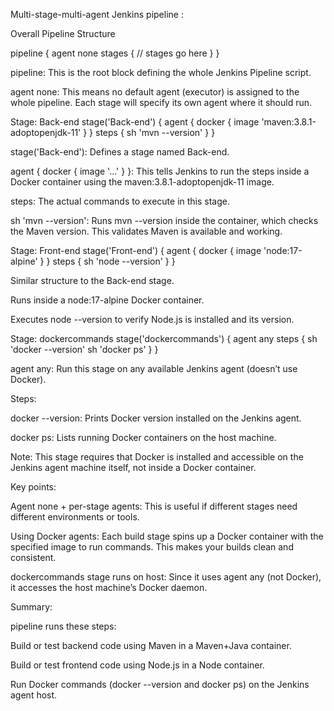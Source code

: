 Multi-stage-multi-agent Jenkins pipeline :

Overall Pipeline Structure

pipeline {
  agent none
  stages {
    // stages go here
  }
}


pipeline: This is the root block defining the whole Jenkins Pipeline script.

agent none: This means no default agent (executor) is assigned to the whole pipeline. Each stage will specify its own agent where it should run.

Stage: Back-end
stage('Back-end') {
  agent {
    docker { image 'maven:3.8.1-adoptopenjdk-11' }
  }
  steps {
    sh 'mvn --version'
  }
}


stage('Back-end'): Defines a stage named Back-end.

agent { docker { image '...' } }: This tells Jenkins to run the steps inside a Docker container using the maven:3.8.1-adoptopenjdk-11 image.

steps: The actual commands to execute in this stage.

sh 'mvn --version': Runs mvn --version inside the container, which checks the Maven version. This validates Maven is available and working.

Stage: Front-end
stage('Front-end') {
  agent {
    docker { image 'node:17-alpine' }
  }
  steps {
    sh 'node --version'
  }
}


Similar structure to the Back-end stage.

Runs inside a node:17-alpine Docker container.

Executes node --version to verify Node.js is installed and its version.

Stage: dockercommands
stage('dockercommands') {
  agent any
  steps {
    sh 'docker --version'
    sh 'docker ps'
  }
}


agent any: Run this stage on any available Jenkins agent (doesn’t use Docker).

Steps:

docker --version: Prints Docker version installed on the Jenkins agent.

docker ps: Lists running Docker containers on the host machine.

Note: This stage requires that Docker is installed and accessible on the Jenkins agent machine itself, not inside a Docker container.

Key points:

Agent none + per-stage agents: This is useful if different stages need different environments or tools.

Using Docker agents: Each build stage spins up a Docker container with the specified image to run commands. This makes your builds clean and consistent.

dockercommands stage runs on host: Since it uses agent any (not Docker), it accesses the host machine’s Docker daemon.

Summary:

pipeline runs these steps:

Build or test backend code using Maven in a Maven+Java container.

Build or test frontend code using Node.js in a Node container.

Run Docker commands (docker --version and docker ps) on the Jenkins agent host.
